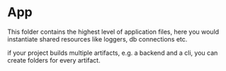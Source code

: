 # App

This folder contains the highest level of application files, here you would instantiate shared resources like
loggers, db connections etc.

if your project builds multiple artifacts, e.g. a backend and a cli, you can create folders for every artifact.
